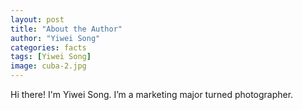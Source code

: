 ```yaml
---
layout: post
title: "About the Author"
author: "Yiwei Song"
categories: facts
tags: [Yiwei Song]
image: cuba-2.jpg
---
```


Hi there! I'm Yiwei Song. I’m a marketing major turned photographer. 
